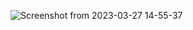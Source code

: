 
![Screenshot from 2023-03-27 14-55-37](https://user-images.githubusercontent.com/89011589/227901003-9ff68bd8-5334-4aa8-a12c-e024b4cd6188.png)
